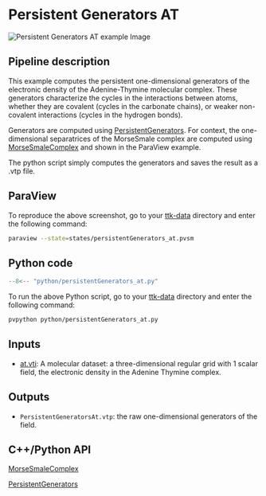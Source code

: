 # Persistent Generators AT

![Persistent Generators AT example Image](https://topology-tool-kit.github.io/img/gallery/persistentGenerators_at.jpg)

## Pipeline description
This example computes the persistent one-dimensional generators of the electronic density of the Adenine-Thymine molecular complex.
These generators characterize the cycles in the interactions between atoms, whether they are covalent (cycles in the carbonate chains), or weaker non-covalent interactions (cycles in the hydrogen bonds).

Generators are computed using [PersistentGenerators](https://topology-tool-kit.github.io/doc/html/classttkPersistentGenerators.html).
For context, the one-dimensional separatrices of the MorseSmale complex are
computed using [MorseSmaleComplex](https://topology-tool-kit.github.io/doc/html/classttkMorseSmaleComplex.html) and shown in the ParaView example.


The python script simply computes the generators and saves the result as a .vtp file.

## ParaView
To reproduce the above screenshot, go to your [ttk-data](https://github.com/topology-tool-kit/ttk-data) directory and enter the following command:
``` bash
paraview --state=states/persistentGenerators_at.pvsm
```

## Python code

``` python  linenums="1"
--8<-- "python/persistentGenerators_at.py"
```

To run the above Python script, go to your [ttk-data](https://github.com/topology-tool-kit/ttk-data) directory and enter the following command:
``` bash
pvpython python/persistentGenerators_at.py
```


## Inputs
- [at.vti](https://github.com/topology-tool-kit/ttk-data/raw/dev/at.vti): A molecular dataset: a three-dimensional regular grid with 1 scalar field, the electronic density in the Adenine Thymine complex.

## Outputs
-  `PersistentGeneratorsAt.vtp`: the raw one-dimensional generators of the field.


## C++/Python API

[MorseSmaleComplex](https://topology-tool-kit.github.io/doc/html/classttkMorseSmaleComplex.html)

[PersistentGenerators](https://topology-tool-kit.github.io/doc/html/classttkPersistentGenerators.html)
